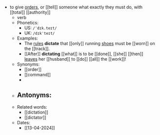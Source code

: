 - to give [orders](order), or [[tell]] someone what exactly they must do, with [[total]] [[authority]]
	- verb
	- Phonetics:
		- US: `/ˈdɪk.teɪt/`
		- UK: `/dɪkˈteɪt/`
	- Examples:
		- The [rules](rule) **dictate** that [[only]] running [shoes](shoe) must be [[worn]] on the [[track]].
		- [[After]] **dictating** [[what]] is to be [[done]], [[she]] [[then]] [leaves](leaves) her [[husband]] to [[do]] [[all]] the [[work]]!
	- Synonyms:
		- [[order]]
		- [[command]]
		-
	- Antonyms:
		-
	- Related words:
		- [[dictation]]
		- [[dictator]]
	- Dates:
		- [[13-04-2024]]
